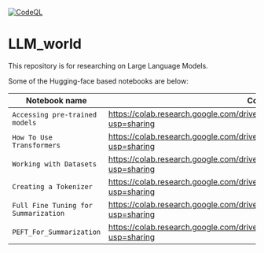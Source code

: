 [![CodeQL](https://github.com/smazcw3/LLM_world/actions/workflows/codeql.yml/badge.svg)](https://github.com/smazcw3/LLM_world/actions/workflows/codeql.yml)

# LLM_world
This repository is for researching on Large Language Models. 

Some of the Hugging-face based notebooks are below:


| Notebook name | Colab links |
| --- | --- |
| `Accessing pre-trained models` | https://colab.research.google.com/drive/1XxuUY3lV7EtKxxThFcxrp2hpxADnGUWg?usp=sharing |
| `How To Use Transformers` | https://colab.research.google.com/drive/1Rv9xVchNq_YTPZ1OwruTS2-WuG-yxLqa?usp=sharing |
| `Working with Datasets` | https://colab.research.google.com/drive/1Yqn0VIwyoo8ISKJ51KMRvKl-Yq5HufxJ?usp=sharing |
| `Creating a Tokenizer` | https://colab.research.google.com/drive/1uJUBE2HWrQmfIXnZ9-9X1mYIZY8NjYNa?usp=sharing |
| `Full Fine Tuning for Summarization` | https://colab.research.google.com/drive/1QhkLc4UQ0t0_y3nk3eSVoUQ-99_Tiv_I?usp=sharing |
| `PEFT_For_Summarization` | https://colab.research.google.com/drive/1dBrN3BSFoKBY_nqqDd9dQCLr2CKz3A7w?usp=sharing |